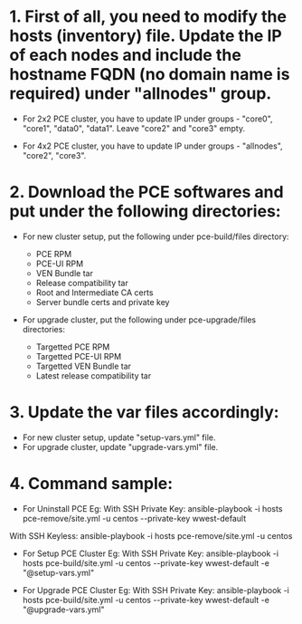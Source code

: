 # 1. First of all, you need to modify the hosts (inventory) file. Update the IP of each nodes and include the hostname FQDN (no domain name is required) under "allnodes" group.
  - For 2x2 PCE cluster, you have to update IP under groups - "core0", "core1", "data0", "data1". Leave "core2" and "core3" empty. 

  - For 4x2 PCE cluster, you have to update IP under groups - "allnodes", "core2", "core3".


# 2. Download the PCE softwares and put under the following directories:
- For new cluster setup, put the following under pce-build/files directory:
  - PCE RPM
  - PCE-UI RPM
  - VEN Bundle tar
  - Release compatibility tar
  - Root and Intermediate CA certs 
  - Server bundle certs and private key 

- For upgrade cluster, put the following under pce-upgrade/files directories:
  - Targetted PCE RPM
  - Targetted PCE-UI RPM
  - Targetted VEN Bundle tar
  - Latest release compatibility tar


# 3. Update the var files accordingly:
- For new cluster setup, update "setup-vars.yml" file.
- For upgrade cluster, update "upgrade-vars.yml" file.


# 4. Command sample:
- For Uninstall PCE
Eg:
With SSH Private Key: 
ansible-playbook -i hosts pce-remove/site.yml -u centos --private-key wwest-default

With SSH Keyless: 
ansible-playbook -i hosts pce-remove/site.yml -u centos

- For Setup PCE Cluster
Eg:
With SSH Private Key: 
ansible-playbook -i hosts pce-build/site.yml -u centos --private-key wwest-default -e "@setup-vars.yml"

- For Upgrade PCE Cluster
Eg:
With SSH Private Key: 
ansible-playbook -i hosts pce-build/site.yml -u centos --private-key wwest-default -e "@upgrade-vars.yml"

